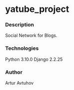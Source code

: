 # yatube_project
### Description
Social Network for Blogs.
### Technologies
Python 3.10.0
Django 2.2.25
### Author
Artur Avtuhov